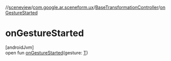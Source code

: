//[sceneview](../../../index.md)/[com.google.ar.sceneform.ux](../index.md)/[BaseTransformationController](index.md)/[onGestureStarted](on-gesture-started.md)

# onGestureStarted

[androidJvm]\
open fun [onGestureStarted](on-gesture-started.md)(gesture: [T](../../com.google.ar.sceneform.collision/-collision-system/raycast-all.md))
